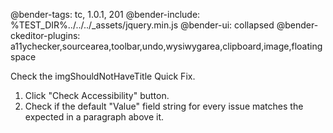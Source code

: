 @bender-tags: tc, 1.0.1, 201
@bender-include: %TEST_DIR%../../../_assets/jquery.min.js
@bender-ui: collapsed
@bender-ckeditor-plugins: a11ychecker,sourcearea,toolbar,undo,wysiwygarea,clipboard,image,floatingspace

Check the imgShouldNotHaveTitle Quick Fix.

1. Click "Check Accessibility" button.
1. Check if the default "Value" field string for every issue matches the expected in a paragraph above it.